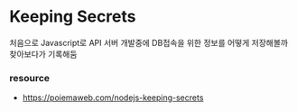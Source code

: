 # Keeping Secrets

처음으로 Javascript로 API 서버 개발중에 DB접속을 위한 정보를 어떻게 저장해볼까 찾아보다가 기록해둠

### resource
- https://poiemaweb.com/nodejs-keeping-secrets